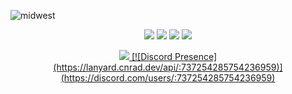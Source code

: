 ![midwest](https://media.discordapp.net/attachments/909839857155702874/916316741456515082/standard.gif?raw=true)
<p align="center">
   <a href="https://instagram.com/grkm.wq" target"blank_"><img src="https://img.shields.io/badge/INSTAGRAM%20-111111.svg?&style=for-the-badge&logo=instagram&logoColor=white"></a>
   <a href="https://discord.com/users/737254285754236959" target"blank_"><img src="https://img.shields.io/badge/discord%20-111111.svg?&style=for-the-badge&logo=discord&logoColor=white"></a>
   <a href="https://sptfy.com/midwest" target"blank_"><img src="https://img.shields.io/badge/Spotify%20-111111.svg?&style=for-the-badge&logo=spotify&logoColor=white"></a>
   <a href="https://github.com/ByWest" target"blank_"><img src="https://img.shields.io/badge/GitHub%20-111111.svg?&style=for-the-badge&logo=github&logoColor=white"></a>
</p>
<div align="center">
   <a href="https://discord.com/users/737254285754236959" target="_blank">
      <img src="https://lanyard-profile-readme.vercel.app/api/737254285754236959?bg=111111">
      [![Discord Presence](https://lanyard.cnrad.dev/api/:737254285754236959)](https://discord.com/users/:737254285754236959)
   </a>
</div>

